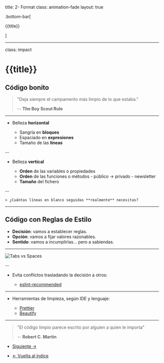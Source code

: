 title: 2- Format
class: animation-fade
layout: true

.bottom-bar[

{{title}}

]

---

class: impact

# {{title}}

## Código bonito

> "Deja siempre el campamento más limpio de lo que estaba."
>
> -- **The Boy Scout Rule**

---

- Belleza **horizontal**

  - Sangría en **bloques**
  - Espaciado en **expresiones**
  - Tamaño de las **líneas**

--

- Belleza **vertical**

  - **Orden** de las variables o propiedades
  - **Orden** de las funciones o métodos
        - público -> privado
        - newsletter
  - **Tamaño** del fichero

--

    > ¿Cuántas líneas en blanco seguidas **realmente** necesitas?

---

## Código con Reglas de Estilo

- **Decisión**: vamos a establecer reglas.
- **Opción**: vamos a fijar valores razonables.
- **Sentido**: vamos a incumplirlas... pero a sabiendas.

---

![Tabs vs Spaces](./assets/tabs_vs_spaces.png)

--

- Evita conflictos trasladando la decisión a otros:

  - [eslint-recommended](https://github.com/eslint/eslint/blob/master/conf/eslint-recommended.js)

---

- Herramientas de limpieza, según IDE y lenguaje:

  - [Prettier](https://prettier.io/)
  - [Beautify](https://www.npmjs.com/package/js-beautify)

---

> "El código limpio parece escrito por alguien a quien le importa"
>
> -- **Robert C. Martin**

- [Siguiente ->](./3-names.html)

- [<- Vuelta al índice ](./)

